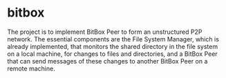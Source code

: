 # bitbox
The project is to implement BitBox Peer to form an unstructured P2P network. 
The essential components are the File System Manager, which is already implemented, that monitors the shared directory in the file system on a local machine, for changes to files and directories, and a BitBox Peer that can send messages of these changes to another BitBox Peer on a remote machine.

